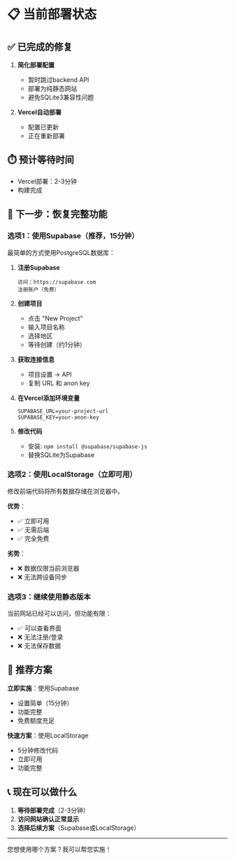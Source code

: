 # 📋 当前部署状态

## ✅ 已完成的修复

1. **简化部署配置**
   - 暂时跳过backend API
   - 部署为纯静态网站
   - 避免SQLite3兼容性问题

2. **Vercel自动部署**
   - 配置已更新
   - 正在重新部署

## ⏱️ 预计等待时间

- Vercel部署：2-3分钟
- 构建完成

## 🎯 下一步：恢复完整功能

### 选项1：使用Supabase（推荐，15分钟）

最简单的方式使用PostgreSQL数据库：

1. **注册Supabase**
   ```
   访问：https://supabase.com
   注册账户（免费）
   ```

2. **创建项目**
   - 点击 "New Project"
   - 输入项目名称
   - 选择地区
   - 等待创建（约1分钟）

3. **获取连接信息**
   - 项目设置 → API
   - 复制 URL 和 anon key

4. **在Vercel添加环境变量**
   ```
   SUPABASE_URL=your-project-url
   SUPABASE_KEY=your-anon-key
   ```

5. **修改代码**
   - 安装: `npm install @supabase/supabase-js`
   - 替换SQLite为Supabase

### 选项2：使用LocalStorage（立即可用）

修改前端代码将所有数据存储在浏览器中。

**优势**：
- ✅ 立即可用
- ✅ 无需后端
- ✅ 完全免费

**劣势**：
- ❌ 数据仅限当前浏览器
- ❌ 无法跨设备同步

### 选项3：继续使用静态版本

当前网站已经可以访问，但功能有限：
- ✅ 可以查看界面
- ❌ 无法注册/登录
- ❌ 无法保存数据

## 🎯 推荐方案

**立即实施**：使用Supabase
- 设置简单（15分钟）
- 功能完整
- 免费额度充足

**快速方案**：使用LocalStorage
- 5分钟修改代码
- 立即可用
- 功能完整

## 📞 现在可以做什么

1. **等待部署完成**（2-3分钟）
2. **访问网站确认正常显示**
3. **选择后续方案**（Supabase或LocalStorage）

---

您想使用哪个方案？我可以帮您实施！

